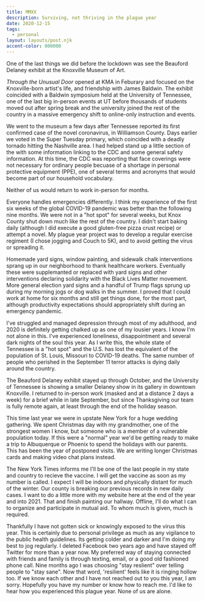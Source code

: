 ```yaml
---
title: MMXX
description: Surviving, not thriving in the plague year 
date: 2020-12-15
tags:
  - personal
layout: layouts/post.njk
accent-color: 000000
---
```


One of the last things we did before the lockdown was see the Beauford Delaney exhibit at the Knoxville Museum of Art. 

<i>Through the Unusual Door</i> opened at KMA in Feburary and focused on the Knoxville-born artist's life, and friendship with James Baldwin. The exhibit coincided with a Baldwin symposium held at the University of Tennessee, one of the last big in-person events at UT before thousands of students moved out after spring break and the university joined the rest of the country in a massive emergency shift to online-only instruction and events.

We went to the museum a few days after Tennessee reported its first confirmed case of the novel coronavirus, in Williamson County. Days earlier we voted in the Super Tuesday primary, which coincided with a deadly tornado hitting the Nashville area. I had helped stand up a little section of the  with some information linking to the CDC and some general safety information. At this time, the CDC was reporting that face coverings were not necessary for ordinary people becuase of a shortage in personal protective equipment (PPE), one of several terms and acronyms that would become part of our household vocabulary. 

Neither of us would return to work in-person for months.

Everyone handles emergencies differently. I think my experience of the first six weeks of the global COVID-19 pandemic was better than the following nine months. We were not in a "hot spot" for several weeks, but Knox County shut down much like the rest of the country. I didn't start baking daily (although I did execute a good gluten-free pizza crust recipe) or attempt a novel. My plague year project was to develop a regular exercise regiment (I chose jogging and Couch to 5K), and to avoid getting the virus or spreading it.

Homemade yard signs, window painting, and sidewalk chalk interventions sprang up in our neighborhood to thank healthcare workers. Eventually these were supplemanted or replaced with yard signs and other interventions declaring solidarity with the Black Lives Matter movement. More general election yard signs and a handful of Trump flags sprung up during my morning jogs or dog walks in the summer. I proved that I could work at home for six months and still get things done, for the most part, although productivity expectations should appropriately shift during an emergency pandemic.

I've struggled and managed depression through most of my adulthood, and 2020 is definitely getting chalked up as one of my lousier years. I know I'm not alone in this. I've experienced loneliness, disappointment and several dark nights of the soul this year. As I write this, the whole state of Tennessee is a "hot spot" and the U.S. has lost the equivalent of the population of St. Louis, Missouri to COVID-19 deaths. The same number of people who perished in the September 11 terror attacks is dying daily around the country. 

The Beauford Delaney exhibit stayed up through October, and the University of Tennessee is showing a smaller Delaney show in its gallery in downtown Knoxville. I returned to in-person work (masked and at a distance 2 days a week) for a brief while in late September, but since Thanksgiving our team is fully remote again, at least through the end of the holiday season.

This time last year we were in upstate New York for a huge wedding gathering. We spent Christmas day with my grandmother, one of the strongest women I know, but someone who is a member of a vulnerable population today. If this were a "normal" year we'd be getting ready to make a trip to Albuquerque or Phoenix to spend the holidays with our parents. This has been the year of postponed visits. We are writing longer Christmas cards and making video chat plans instead.

The New York Times informs me I'll be one of the last people in my state and country to recieve the vaccine. I will get the vaccine as soon as my number is called. I expect I will be indoors and physically distant for much of the winter. Our county is breaking our previous records in new daily cases. I want to do a little more with my website here at the end of the year and into 2021. That and finish painting our hallway. Offline, I'll do what I can to organize and participate in mutual aid. To whom much is given, much is required. 

Thankfully I have not gotten sick or knowingly exposed to the virus this year. This is certainly due to personal privilege as much as any vigilance to the public health guidelines. Its getting colder and darker and I'm doing my best to jog regularly. I deleted Facebook two years ago and have stayed off Twitter for more than a year now. My preferred way of staying connected with friends and family is through texting, email, or a good old fashioned phone call. Nine months ago I was choosing "stay reslient" over telling people to "stay sane". Now that word, 'resilient' feels like it is ringing hollow too.  If we know each other and I have not reached out to you this year, I am sorry. Hopefully you have my number or know how to reach me. I'd like to hear how you experienced this plague year. None of us are alone.
